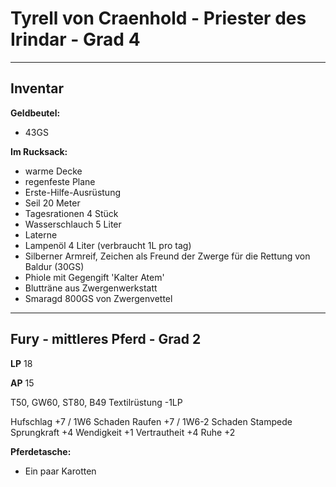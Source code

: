 # Tyrell von Craenhold - Priester des Irindar - Grad 4

---

## Inventar

**Geldbeutel:**

- 43GS

**Im Rucksack:**

- warme Decke
- regenfeste Plane
- Erste-Hilfe-Ausrüstung
- Seil 20 Meter
- Tagesrationen 4 Stück
- Wasserschlauch 5 Liter
- Laterne
- Lampenöl 4 Liter (verbraucht 1L pro tag)
- Silberner Armreif, Zeichen als Freund der Zwerge für die Rettung von Baldur (30GS)
- Phiole mit Gegengift 'Kalter Atem'
- Blutträne aus Zwergenwerkstatt
- Smaragd 800GS von Zwergenvettel

---

## Fury - mittleres Pferd - Grad 2

**LP** 18

**AP** 15

T50, GW60, ST80, B49
Textilrüstung -1LP

Hufschlag +7 / 1W6 Schaden
Raufen +7 / 1W6-2 Schaden
Stampede
Sprungkraft +4
Wendigkeit +1
Vertrautheit +4
Ruhe +2

**Pferdetasche:**

- Ein paar Karotten
